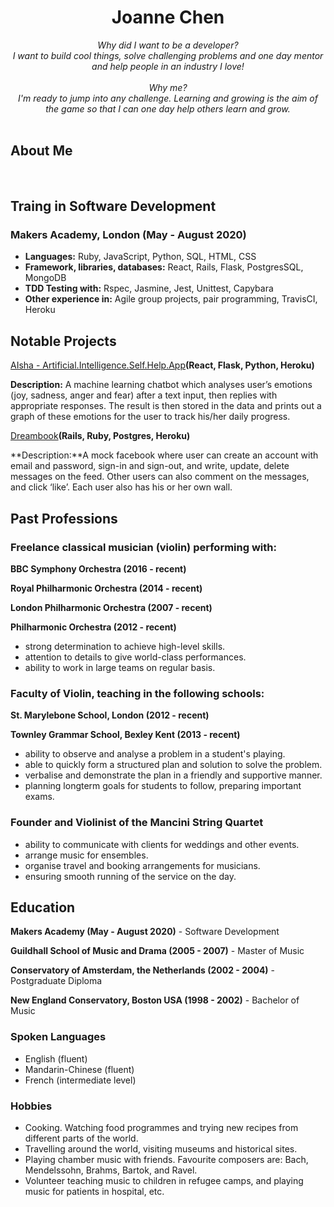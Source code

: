 <!DOCTYPE html>
<h1 align="center">Joanne Chen</h1>

<div align="center">

<em>
Why did I want to be a developer? <br>
I want to build cool things, solve challenging problems and one day mentor and help people in an industry I love!<br><br>
Why me? <br>
I'm ready to jump into any challenge. Learning and growing is the aim of the game so that I can one day help others learn and grow.
</em>
</div>
<br>

## About Me

<br>

## Traing in Software Development
### Makers Academy, London (May - August 2020)

- **Languages:** Ruby, JavaScript, Python, SQL, HTML, CSS
- **Framework, libraries, databases:** React, Rails, Flask, PostgresSQL, MongoDB
- **TDD Testing with:** Rspec, Jasmine, Jest, Unittest, Capybara
- **Other experience in:** Agile group projects, pair programming, TravisCI, Heroku

## Notable Projects

[AIsha - Artificial.Intelligence.Self.Help.App](https://github.com/aravzpatel/AIsha)**(React, Flask, Python, Heroku)**

  **Description:** A machine learning chatbot which analyses user’s emotions (joy, sadness, anger and fear) after a text input, then replies with appropriate responses. The result is then stored in the data and prints out a graph of these emotions for the user to track his/her daily progress.

[Dreambook](https://github.com/katieljones/acebook-dreambook-2020)**(Rails, Ruby, Postgres, Heroku)**

  **Description:**A mock facebook where user can create an account with email and password, sign-in and sign-out, and write, update, delete messages on the feed. Other users can also comment on the messages, and click ‘like’. Each user also has his or her own wall.

## Past Professions

### Freelance classical musician (violin) performing with:

**BBC Symphony Orchestra (2016 - recent)**

**Royal Philharmonic Orchestra (2014 - recent)**

**London Philharmonic Orchestra (2007 - recent)**

**Philharmonic Orchestra (2012 - recent)**

 - strong determination to achieve high-level skills. 
 - attention to details to give world-class performances.
 - ability to work in large teams on regular basis.  

### Faculty of Violin, teaching in the following schools:

**St. Marylebone School, London (2012 - recent)**

**Townley Grammar School, Bexley Kent (2013 - recent)**

 - ability to observe and analyse a problem in a student's playing.
 - able to quickly form a structured plan and solution to solve the problem.
 - verbalise and demonstrate the plan in a friendly and supportive manner.
 - planning longterm goals for students to follow, preparing important exams.

### Founder and Violinist of the Mancini String Quartet
 - ability to communicate with clients for weddings and other events.
 - arrange music for ensembles.
 - organise travel and booking arrangements for musicians.
 - ensuring smooth running of the service on the day.

## Education

**Makers Academy (May - August 2020)** - Software Development

**Guildhall School of Music and Drama (2005 - 2007)** - Master of Music 

**Conservatory of Amsterdam, the Netherlands (2002 - 2004)** - Postgraduate Diploma

**New England Conservatory, Boston USA (1998 - 2002)** - Bachelor of Music

### Spoken Languages

* English (fluent)
* Mandarin-Chinese (fluent)
* French (intermediate level)

### Hobbies

* Cooking. Watching food programmes and trying new recipes from different parts of the world. 
* Travelling around the world, visiting museums and historical sites.
* Playing chamber music with friends. Favourite composers are: Bach, Mendelssohn, Brahms, Bartok, and Ravel. 
* Volunteer teaching music to children in refugee camps, and playing music for patients in hospital, etc. 


